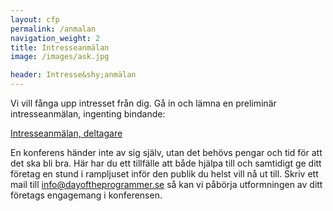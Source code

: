 ```yaml
---
layout: cfp
permalink: /anmalan
navigation_weight: 2
title: Intresseanmälan
image: /images/ask.jpg

header: Intresse&shy;anmälan
---
```


Vi vill fånga upp intresset från dig. Gå in och lämna en preliminär intresseanmälan,
ingenting bindande: 

[Intresseanmälan, deltagare](https://docs.google.com/forms/d/e/1FAIpQLSduyPlbGC6YzGurNlBth0eZcL3fylTaZaoHnGqhbukspsisRg/viewform)

En konferens händer inte av sig själv, utan det behövs pengar och tid för att det ska bli bra. 
Här har du ett tillfälle att både hjälpa till och samtidigt ge ditt företag en stund i rampljuset inför den publik du helst vill nå ut till.
Skriv ett mail till [info@dayoftheprogrammer.se](mailto:info@dayoftheprogrammer.se) så kan vi påbörja utformningen av ditt företags engagemang i konferensen.
